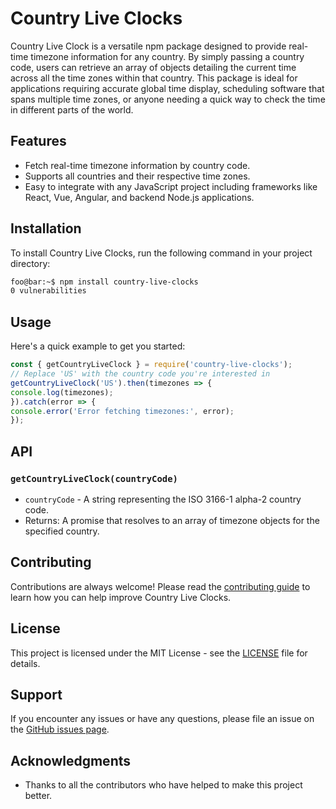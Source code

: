 # Country Live Clocks

Country Live Clock is a versatile npm package designed to provide real-time timezone information for any country. By simply passing a country code, users can retrieve an array of objects detailing the current time across all the time zones within that country. This package is ideal for applications requiring accurate global time display, scheduling software that spans multiple time zones, or anyone needing a quick way to check the time in different parts of the world.

## Features

- Fetch real-time timezone information by country code.
- Supports all countries and their respective time zones.
- Easy to integrate with any JavaScript project including frameworks like React, Vue, Angular, and backend Node.js applications.

## Installation

To install Country Live Clocks, run the following command in your project directory:

```bash
foo@bar:~$ npm install country-live-clocks
0 vulnerabilities   
```

## Usage

Here's a quick example to get you started:

```javascript
const { getCountryLiveClock } = require('country-live-clocks');
// Replace 'US' with the country code you're interested in
getCountryLiveClock('US').then(timezones => {
console.log(timezones);
}).catch(error => {
console.error('Error fetching timezones:', error);
});
```

## API

### `getCountryLiveClock(countryCode)`

- `countryCode` - A string representing the ISO 3166-1 alpha-2 country code.
- Returns: A promise that resolves to an array of timezone objects for the specified country.

## Contributing

Contributions are always welcome! Please read the [contributing guide](CONTRIBUTING.md) to learn how you can help improve Country Live Clocks.

## License

This project is licensed under the MIT License - see the [LICENSE](LICENSE) file for details.

## Support

If you encounter any issues or have any questions, please file an issue on the [GitHub issues page](https://github.com/ankitjha-webdev/CountryLiveClocks/issues).

## Acknowledgments

- Thanks to all the contributors who have helped to make this project better.
